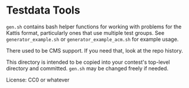 # Testdata Tools

`gen.sh` contains bash helper functions for working with problems for the
Kattis format, particularly ones that use multiple test groups.
See `generator_example.sh` or `generator_example_acm.sh` for example usage.

There used to be CMS support. If you need that, look at the repo history.

This directory is intended to be copied into your contest's top-level directory
and committed. `gen.sh` may be changed freely if needed.

License: CC0 or whatever
